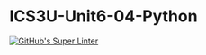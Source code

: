 # ICS3U-Unit6-04-Python

[![GitHub's Super Linter](https://github.com/Andrew-Ten-Den/ICS3U-Unit6-04-Python/workflows/GitHub's%20Super%20Linter/badge.svg)](https://github.com/Andrew-Ten-Den/ICS3U-Unit6-04-Python/actions)
